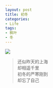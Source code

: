 ```yaml
---
layout: post
title: 初冬
categories:
- Life
tags:
- 枫叶
- 冬
---
```


![](http://i1154.photobucket.com/albums/p531/luolinjia/blog%20images/Snip20141016_1_zpsb865da6e.jpg)

> 还似昨天的上海  
> 却相遥千里  
> 初冬的严寒刚到  
> 却忘了自己    
